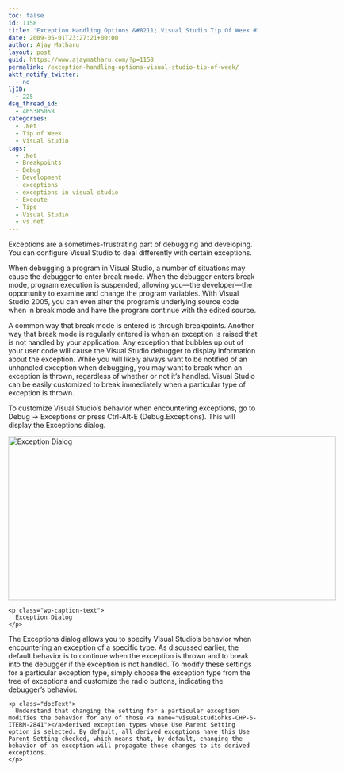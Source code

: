 ```yaml
---
toc: false
id: 1158
title: 'Exception Handling Options &#8211; Visual Studio Tip Of Week #20'
date: 2009-05-01T23:27:21+00:00
author: Ajay Matharu
layout: post
guid: https://www.ajaymatharu.com/?p=1158
permalink: /exception-handling-options-visual-studio-tip-of-week/
aktt_notify_twitter:
  - no
ljID:
  - 225
dsq_thread_id:
  - 465385058
categories:
  - .Net
  - Tip of Week
  - Visual Studio
tags:
  - .Net
  - Breakpoints
  - Debug
  - Development
  - exceptions
  - exceptions in visual studio
  - Execute
  - Tips
  - Visual Studio
  - vs.net
---
```

<p class="docText">
  <span class="docEmphBold">Exceptions are a sometimes-frustrating part of debugging and developing. You can configure Visual Studio to deal differently with certain exceptions</span>.
</p>

<p class="docText">
  When <a name="visualstudiohks-CHP-5-ITERM-2833"></a><a name="visualstudiohks-CHP-5-ITERM-2834"></a>debugging a program in Visual Studio, a number of situations may cause the debugger to enter break mode. When the debugger enters break mode, program execution is suspended, allowing you—the developer—the opportunity to examine and change the program variables. With Visual Studio 2005, you can even alter the program&#8217;s underlying source code when in break mode and have the program continue with the edited source.
</p>

<p class="docText">
  A common way that break mode is entered is through breakpoints. Another way that <a name="visualstudiohks-CHP-5-ITERM-2835"></a>break mode is regularly entered is when an exception is raised that is not handled by your application. Any exception that bubbles up out of your user code will cause the Visual Studio debugger to display information about the exception. While you will likely always want to be notified of an unhandled exception when debugging, you may want to break when an exception is thrown, regardless of whether or not it&#8217;s handled. Visual Studio can be easily customized to break immediately when a particular type of exception is thrown.
</p>

<p class="docText">
  To <a name="visualstudiohks-CHP-5-ITERM-2836"></a><a name="visualstudiohks-CHP-5-ITERM-2837"></a>customize Visual Studio&#8217;s behavior when encountering exceptions, go to Debug -> Exceptions or press <a name="visualstudiohks-CHP-5-ITERM-2838"></a><a name="visualstudiohks-CHP-5-ITERM-2839"></a>Ctrl-Alt-E (Debug.Exceptions). This will display the Exceptions dialog.
</p>

<p class="docText" style="text-align: center;">
  <div style="width: 671px" class="wp-caption aligncenter">
    <img title="Exception Dialog" src="https://ajaymatharu.files.wordpress.com/2009/05/exception.png" alt="Exception Dialog" width="661" height="331" />
    
    <p class="wp-caption-text">
      Exception Dialog
    </p>
  </div>
  
  <p class="docText" style="text-align: left;">
    <p class="docText">
      The Exceptions dialog allows you to specify Visual Studio&#8217;s behavior when encountering an exception of a specific type. As discussed earlier, the default behavior is to continue when the exception is thrown and to break into the debugger if the exception is not handled. To modify these settings for a particular exception type, simply choose the exception type from the tree of exceptions and customize the radio buttons, indicating the debugger&#8217;s behavior.
    </p>
    
    <p class="docText">
      Understand that changing the setting for a particular exception modifies the behavior for any of those <a name="visualstudiohks-CHP-5-ITERM-2841"></a>derived exception types whose Use Parent Setting option is selected. By default, all derived exceptions have this Use Parent Setting checked, which means that, by default, changing the behavior of an exception will propagate those changes to its derived exceptions.
    </p>

